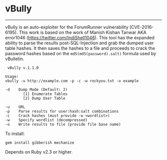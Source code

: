 # vBully
____

vBully is an auto-exploiter for the ForumRunner vulnerability (CVE-2016-6195). This work is based on the work of Manish Kishan Tanwar AKA error1046 (https://twitter.com/IndiShell1046). This tool has the expanded ability to parse the results post-SQL-Injection and grab the dumped user table hashes. It then saves the hashes to a file and proceeds to crack the password hashes based on the `md5(md5(password).salt)` formula used by vBulletin.  

```
 vBully v.1.1.0

Usage:
vbully -u http://example.com -p -c -w rockyou.txt -o example

-d    Dump Mode (Default: 2)
        [1] Enumerate Tables
        [2] Dump User Table

-u    URL
-p    Parse results for user:hash:salt combinations
-c    Crack hashes (must provide -w <wordlist>)
-w    Specify wordlist (decompressed)
-o    Write results to file (provide file base name)
```

To install: 

    gem install gibberish mechanize

Depends on Ruby v2.3 or higher. 
